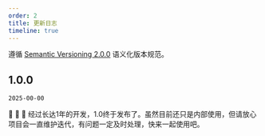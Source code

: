 ```yaml
---
order: 2
title: 更新日志
timeline: true
---
```


遵循 [Semantic Versioning 2.0.0](http://semver.org/lang/zh-CN/) 语义化版本规范。

## 1.0.0

`2025-00-00`

🎉 🎉 🎉 经过长达1年的开发，1.0终于发布了。虽然目前还只是内部使用，但请放心项目会一直维护迭代，有问题一定及时处理，快来一起使用吧。
